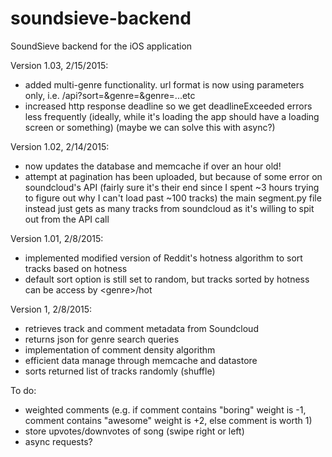 # soundsieve-backend
SoundSieve backend for the iOS application

Version 1.03, 2/15/2015:
  - added multi-genre functionality. url format is now using parameters only, i.e. /api?sort=<sort method>&genre=<genre>&genre=<genre>...etc
  - increased http response deadline so we get deadlineExceeded errors less frequently (ideally, while it's loading the app should have a loading screen or something) (maybe we can solve this with async?)

Version 1.02, 2/14/2015:
  - now updates the database and memcache if over an hour old!
  - attempt at pagination has been uploaded, but because of some error on soundcloud's API (fairly sure it's their end since I spent ~3 hours trying to figure out why I can't load past ~100 tracks) the main segment.py file instead just gets as many tracks from soundcloud as it's willing to spit out from the API call
  
Version 1.01, 2/8/2015:
  - implemented modified version of Reddit's hotness algorithm to sort tracks based on hotness
  - default sort option is still set to random, but tracks sorted by hotness can be access by &lt;genre&gt;/hot

Version 1, 2/8/2015:
  - retrieves track and comment metadata from Soundcloud
  - returns json for genre search queries
  - implementation of comment density algorithm
  - efficient data manage through memcache and datastore
  - sorts returned list of tracks randomly (shuffle)


To do:
  - weighted comments (e.g. if comment contains "boring" weight is -1, comment contains "awesome" weight is +2, else comment is worth 1)
  - store upvotes/downvotes of song (swipe right or left)
  - async requests?
